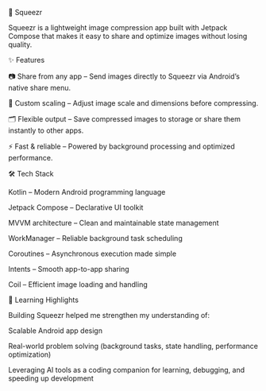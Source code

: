 📱 Squeezr

Squeezr is a lightweight image compression app built with Jetpack Compose that makes it easy to share and optimize images without losing quality.

✨ Features

📷 Share from any app – Send images directly to Squeezr via Android’s native share menu.

📏 Custom scaling – Adjust image scale and dimensions before compressing.

🗂️ Flexible output – Save compressed images to storage or share them instantly to other apps.

⚡ Fast & reliable – Powered by background processing and optimized performance.

🛠️ Tech Stack

Kotlin – Modern Android programming language

Jetpack Compose – Declarative UI toolkit

MVVM architecture – Clean and maintainable state management

WorkManager – Reliable background task scheduling

Coroutines – Asynchronous execution made simple

Intents – Smooth app-to-app sharing

Coil – Efficient image loading and handling

🚀 Learning Highlights

Building Squeezr helped me strengthen my understanding of:

Scalable Android app design

Real-world problem solving (background tasks, state handling, performance optimization)

Leveraging AI tools as a coding companion for learning, debugging, and speeding up development
